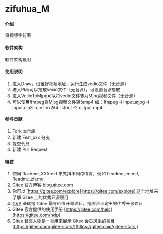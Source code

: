 # zifuhua_M

#### 介绍
将视频字符画

#### 软件架构
软件架构说明


#### 使用说明

1.  进入Draw，设置好视频地址，运行生成vedio文件（无音源）
2.  进入Play可以播放vedio文件（无音源），可设置音源播放
3.  进入VedioToMjpg可以将vedio文件转为Mjpg视频文件（无音源）
4.  可以使用ffmpeg将Mjpg视频文件转为mp4 如：ffmpeg -i input.mjpg -i input.mp3 -c:v libx264 -strict -2 output.mp4

#### 参与贡献

1.  Fork 本仓库
2.  新建 Feat_xxx 分支
3.  提交代码
4.  新建 Pull Request


#### 特技

1.  使用 Readme\_XXX.md 来支持不同的语言，例如 Readme\_en.md, Readme\_zh.md
2.  Gitee 官方博客 [blog.gitee.com](https://blog.gitee.com)
3.  你可以 [https://gitee.com/explore](https://gitee.com/explore) 这个地址来了解 Gitee 上的优秀开源项目
4.  [GVP](https://gitee.com/gvp) 全称是 Gitee 最有价值开源项目，是综合评定出的优秀开源项目
5.  Gitee 官方提供的使用手册 [https://gitee.com/help](https://gitee.com/help)
6.  Gitee 封面人物是一档用来展示 Gitee 会员风采的栏目 [https://gitee.com/gitee-stars/](https://gitee.com/gitee-stars/)
